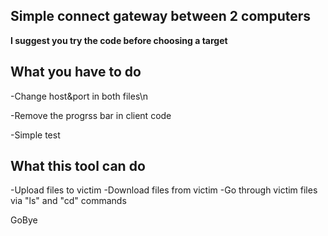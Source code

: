 Simple connect gateway between 2 computers
-------------------------------------------

**I suggest you try the code before choosing a target**

What you have to do
-----------------------
-Change host&port in both files\n

-Remove the progrss bar in client code

-Simple test

What this tool can do
------------------------
-Upload files to victim
-Download files from victim
-Go through victim files via "ls" and "cd" commands

GoBye
